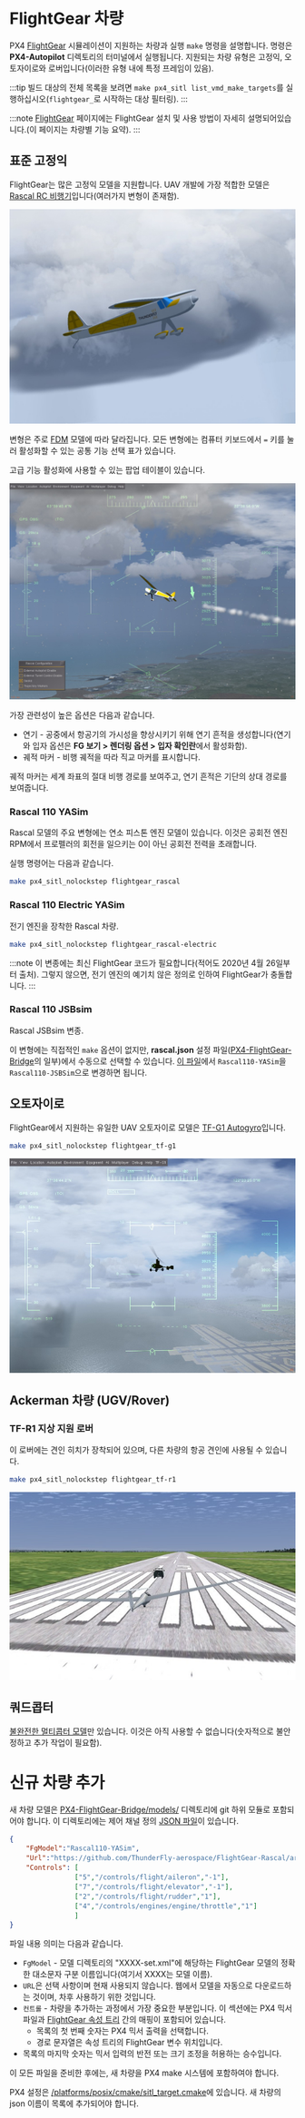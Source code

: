 # FlightGear 차량

PX4 [FlightGear](../simulation/flightgear.md) 시뮬레이션이 지원하는 차량과 실행 `make` 명령을 설명합니다. 명령은 **PX4-Autopilot** 디렉토리의 터미널에서 실행됩니다. 지원되는 차량 유형은 고정익, 오토자이로와 로버입니다(이러한 유형 내에 특정 프레임이 있음).

:::tip
빌드 대상의 전체 목록을 보려면 `make px4_sitl list_vmd_make_targets`를 실행하십시오(`flightgear_`로 시작하는 대상 필터링).
:::

:::note
[FlightGear](../simulation/flightgear.md) 페이지에는 FlightGear 설치 및 사용 방법이 자세히 설명되어있습니다.(이 페이지는 차량별 기능 요약).
:::

<a id="standard_plane"></a>

## 표준 고정익

FlightGear는 많은 고정익 모델을 지원합니다. UAV 개발에 가장 적합한 모델은 [Rascal RC 비행기](https://github.com/ThunderFly-aerospace/FlightGear-Rascal)입니다(여러가지 변형이 존재함).

![FlightGear의 Rascal 고정익](../../assets/simulation/flightgear/vehicles/rascal110.jpg)

변형은 주로 [FDM](http://wiki.flightgear.org/Flight_Dynamics_Model) 모델에 따라 달라집니다. 모든 변형에는 컴퓨터 키보드에서 `=` 키를 눌러 활성화할 수 있는 공통 기능 선택 표가 있습니다.

고급 기능 활성화에 사용할 수 있는 팝업 테이블이 있습니다.

![Rascal 비행기 FlightGear 고급 옵션](../../assets/simulation/flightgear/vehicles/rascal_options.jpg)

가장 관련성이 높은 옵션은 다음과 같습니다.

* 연기 - 공중에서 항공기의 가시성을 향상시키기 위해 연기 흔적을 생성합니다(연기와 입자 옵션은 **FG 보기 > 렌더링 옵션 > 입자 확인란**에서 활성화함).
* 궤적 마커 - 비행 궤적을 따라 직교 마커를 표시합니다.

궤적 마커는 세계 좌표의 절대 비행 경로를 보여주고, 연기 흔적은 기단의 상대 경로를 보여줍니다.

### Rascal 110 YASim

Rascal 모델의 주요 변형에는 연소 피스톤 엔진 모델이 있습니다. 이것은 공회전 엔진 RPM에서 프로펠러의 회전을 일으키는 0이 아닌 공회전 전력을 초래합니다.

실행 명령어는 다음과 같습니다.

```sh
make px4_sitl_nolockstep flightgear_rascal
```


### Rascal 110 Electric YASim

전기 엔진을 장착한 Rascal 차량.

```sh
make px4_sitl_nolockstep flightgear_rascal-electric
```

:::note
이 변종에는 최신 FlightGear 코드가 필요합니다(적어도 2020년 4월 26일부터 출처).
그렇지 않으면, 전기 엔진의 예기치 않은 정의로 인하여 FlightGear가 충돌합니다.
:::

### Rascal 110 JSBsim

Rascal JSBsim 변종.

이 변형에는 직접적인 `make` 옵션이 없지만, **rascal.json** 설정 파일([PX4-FlightGear-Bridge](https://github.com/ThunderFly-aerospace/PX4-FlightGear-Bridge)의 일부)에서 수동으로 선택할 수 있습니다. [이 파일](https://github.com/ThunderFly-aerospace/PX4-FlightGear-Bridge/blob/master/models/rascal.json#L2)에서 `Rascal110-YASim`을 `Rascal110-JSBSim`으로 변경하면 됩니다.

<a id="autogyro"></a>

## 오토자이로

FlightGear에서 지원하는 유일한 UAV 오토자이로 모델은 [TF-G1 Autogyro](https://github.com/ThunderFly-aerospace/TF-G1)입니다.

```sh
make px4_sitl_nolockstep flightgear_tf-g1
```

![FlightGear의 TF-G1](../../assets/simulation/flightgear/vehicles/tf-g1.jpg)

<a id="ugv"></a>

## Ackerman 차량 (UGV/Rover)

### TF-R1 지상 지원 로버

이 로버에는 견인 히치가 장착되어 있으며, 다른 차량의 항공 견인에 사용될 수 있습니다.

```sh
make px4_sitl_nolockstep flightgear_tf-r1
```

![FlightGear의 TF-R1 로버](../../assets/simulation/flightgear/vehicles/tf-r1_towing.jpg)

<a id="quadrotor"></a>

## 쿼드콥터

[불완전한 멀티콥터 모델](https://github.com/ThunderFly-aerospace/FlightGear-TF-Mx1)만 있습니다. 이것은 아직 사용할 수 없습니다(숫자적으로 불안정하고 추가 작업이 필요함).


# 신규 차량 추가

새 차량 모델은 [PX4-FlightGear-Bridge/models/](https://github.com/PX4/PX4-FlightGear-Bridge/tree/master/models) 디렉토리에 git 하위 모듈로 포함되어야 합니다. 이 디렉토리에는 제어 채널 정의 [JSON 파일](https://github.com/PX4/PX4-FlightGear-Bridge/blob/master/models/rascal.json)이 있습니다.

```json
{
    "FgModel":"Rascal110-YASim",
    "Url":"https://github.com/ThunderFly-aerospace/FlightGear-Rascal/archive/master.zip",
    "Controls": [
                ["5","/controls/flight/aileron","-1"],
                ["7","/controls/flight/elevator","-1"],
                ["2","/controls/flight/rudder","1"],
                ["4","/controls/engines/engine/throttle","1"]
                ]
}
```

파일 내용 의미는 다음과 같습니다.

* `FgModel` - 모델 디렉토리의 "XXXX-set.xml"에 해당하는 FlightGear 모델의 정확한 대소문자 구분 이름입니다(여기서 XXXX는 모델 이름).
* `URL`은 선택 사항이며 현재 사용되지 않습니다. 웹에서 모델을 자동으로 다운로드하는 것이며, 차후 사용하기 위한 것입니다.
* `컨트롤` - 차량을 추가하는 과정에서 가장 중요한 부분입니다. 이 섹션에는 PX4 믹서 파일과 [FlightGear 속성 트리](http://wiki.flightgear.org/Property_tree) 간의 매핑이 포함되어 있습니다.
  * 목록의 첫 번째 숫자는 PX4 믹서 출력을 선택합니다.
  * 경로 문자열은 속성 트리의 FlightGear 변수 위치입니다.
 * 목록의 마지막 숫자는 믹서 입력의 반전 또는 크기 조정을 허용하는 승수입니다.

이 모든 파일을 준비한 후에는, 새 차량을 PX4 make 시스템에 포함하여야 합니다.

PX4 설정은 [/platforms/posix/cmake/sitl_target.cmake](https://github.com/PX4/PX4-Autopilot/blob/c5341da8137f460c84f47f0e38293667ea69a6cb/platforms/posix/cmake/sitl_target.cmake#L164-L171)에 있습니다. 새 차량의 json 이름이 목록에 추가되어야 합니다.
